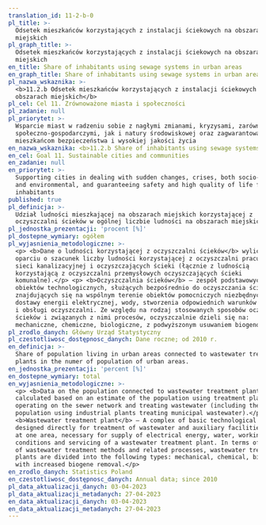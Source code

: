 ```yaml
---
translation_id: 11-2-b-0
pl_title: >-
  Odsetek mieszkańców korzystających z instalacji ściekowych na obszarach
  miejskich
pl_graph_title: >-
  Odsetek mieszkańców korzystających z instalacji ściekowych na obszarach
  miejskich
en_title: Share of inhabitants using sewage systems in urban areas
en_graph_title: Share of inhabitants using sewage systems in urban areas
pl_nazwa_wskaznika: >-
  <b>11.2.b Odsetek mieszkańców korzystających z instalacji ściekowych na
  obszarach miejskich</b>
pl_cel: Cel 11. Zrównoważone miasta i społeczności
pl_zadanie: null
pl_priorytet: >-
  Wsparcie miast w radzeniu sobie z nagłymi zmianami, kryzysami, zarówno
  społeczno-gospodarczymi, jak i natury środowiskowej oraz zagwarantowanie
  mieszkańcom bezpieczeństwa i wysokiej jakości życia
en_nazwa_wskaznika: <b>11.2.b Share of inhabitants using sewage systems in urban areas</b>
en_cel: Goal 11. Sustainable cities and communities
en_zadanie: null
en_priorytet: >-
  Supporting cities in dealing with sudden changes, crises, both socio-economic
  and environmental, and guaranteeing safety and high quality of life for
  inhabitants
published: true
pl_definicja: >-
  Udział ludności mieszkającej na obszarach miejskich korzystającej z
  oczyszczalni ścieków w ogólnej liczbie ludności na obszarach miejskich.
pl_jednostka_prezentacji: 'procent [%]'
pl_dostepne_wymiary: ogółem
pl_wyjasnienia_metodologiczne: >-
  <p> <b>Dane o ludności korzystającej z oczyszczalni ścieków</b> wyliczane są w
  oparciu o szacunek liczby ludności korzystającej z oczyszczalni pracujących na
  sieci kanalizacyjnej i oczyszczających ścieki (łącznie z ludnością
  korzystającą z oczyszczalni przemysłowych oczyszczających ścieki
  komunalne).</p> <p> <b>Oczyszczalnia ścieków</b> – zespół podstawowych
  obiektów technologicznych, służących bezpośrednio do oczyszczania ścieków oraz
  znajdujących się na wspólnym terenie obiektów pomocniczych niezbędnych dla
  dostawy energii elektrycznej, wody, stworzenia odpowiednich warunków do pracy
  i obsługi oczyszczalni. Ze względu na rodzaj stosowanych sposobów oczyszczania
  ścieków i związanych z nimi procesów, oczyszczalnie dzieli się na:
  mechaniczne, chemiczne, biologiczne, z podwyższonym usuwaniem biogenów.</p>
pl_zrodlo_danych: Główny Urząd Statystyczny
pl_czestotliwosc_dostępnosc_danych: Dane roczne; od 2010 r.
en_definicja: >-
  Share of population living in urban areas connected to wastewater treatment
  plants in the numer of population of urban areas.
en_jednostka_prezentacji: 'percent [%]'
en_dostepne_wymiary: total
en_wyjasnienia_metodologiczne: >-
  <p> <b>Data on the population connected to wastewater treatment plants</b> is
  calculated based on an estimate of the population using treatment plants
  operating on the sewer network and treating wastewater (including the
  population using industrial plants treating municipal wastewater).</p> <p>
  <b>Wastewater treatment plant</b> – A complex of basic technological objects,
  designed directly for treatment of wastewater and auxiliary facilities located
  at one area, necessary for supply of electrical energy, water, working
  conditions and servicing of a wastewater treatment plant. In terms of the type
  of wastewater treatment methods and related processes, wastewater treatment
  plants are divided into the following types: mechanical, chemical, biological,
  with increased biogene removal.</p>
en_zrodlo_danych: Statistics Poland
en_czestotliwosc_dostępnosc_danych: Annual data; since 2010
pl_data_aktualizacji_danych: 03-04-2023
pl_data_aktualizacji_metadanych: 27-04-2023
en_data_aktualizacji_danych: 03-04-2023
en_data_aktualizacji_metadanych: 27-04-2023
---
```

